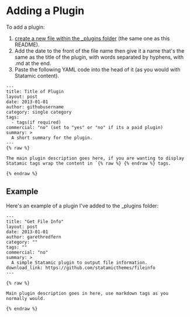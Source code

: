 # Adding a Plugin

To add a plugin:

1. [create a new file within the _plugins folder](https://github.com/statamicthemes/statamicthemes.github.io/tree/master/_plugins) (the same one as this README).
2. Add the date to the front of the file name then give it a name that's the same as the title of the plugin, with words separated by hyphens, with .md at the end.
3. Paste the following YAML code into the head of it (as you would with Statamic content).

```
---
title: Title of Plugin
layout: post
date: 2013-01-01
author: githubusername
category: single category
tags:
  - tags(if required)
commercial: "no" (set to "yes" or "no" if its a paid plugin)
summary: >
  A short summary for the plugin.
---
{% raw %}

The main plugin description goes here, if you are wanting to display Statamic tags wrap the content in `{% raw %} {% endraw %} tags.

{% endraw %}
```

## Example

Here's an example of a plugin I've added to the _plugins folder:

```
---
title: "Get File Info"
layout: post
date: 2013-01-01
author: garethredfern
category: ""
tags: ""
commercial: "no"
summary: >
  A simple Statamic plugin to output file information.
download_link: https://github.com/statamicthemes/fileinfo
---

{% raw %}

Main plugin description goes in here, use markdown tags as you normally would.

{% endraw %}

```
